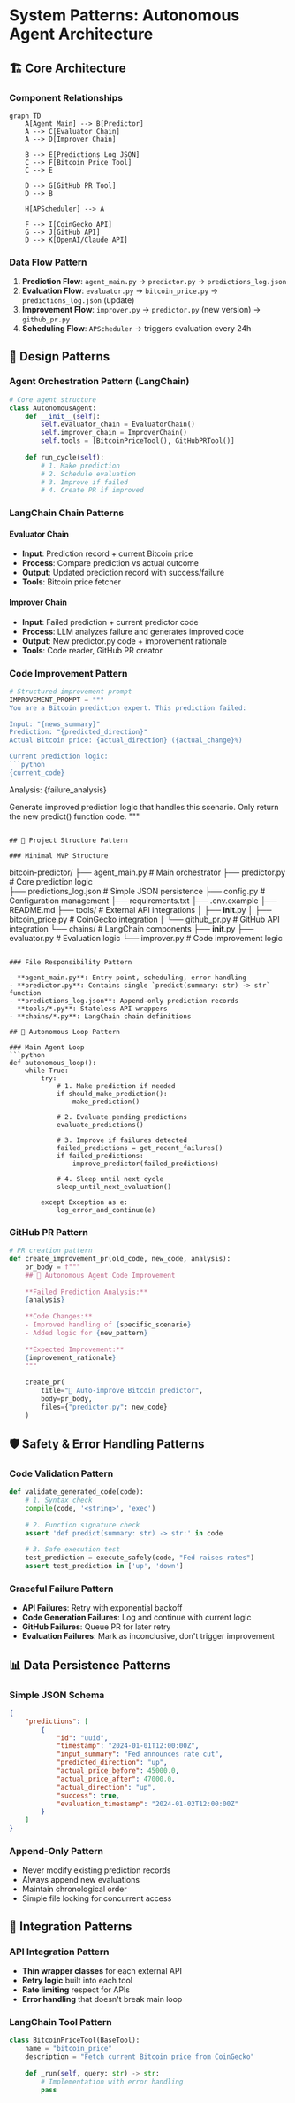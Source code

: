 # System Patterns: Autonomous Agent Architecture

## 🏗️ Core Architecture

### Component Relationships

```mermaid
graph TD
    A[Agent Main] --> B[Predictor]
    A --> C[Evaluator Chain]
    A --> D[Improver Chain]
    
    B --> E[Predictions Log JSON]
    C --> F[Bitcoin Price Tool]
    C --> E
    
    D --> G[GitHub PR Tool]
    D --> B
    
    H[APScheduler] --> A
    
    F --> I[CoinGecko API]
    G --> J[GitHub API]
    D --> K[OpenAI/Claude API]
```

### Data Flow Pattern

1. **Prediction Flow**: `agent_main.py` → `predictor.py` → `predictions_log.json`
2. **Evaluation Flow**: `evaluator.py` → `bitcoin_price.py` → `predictions_log.json` (update)
3. **Improvement Flow**: `improver.py` → `predictor.py` (new version) → `github_pr.py`
4. **Scheduling Flow**: `APScheduler` → triggers evaluation every 24h

## 🔧 Design Patterns

### Agent Orchestration Pattern (LangChain)

```python
# Core agent structure
class AutonomousAgent:
    def __init__(self):
        self.evaluator_chain = EvaluatorChain()
        self.improver_chain = ImproverChain()
        self.tools = [BitcoinPriceTool(), GitHubPRTool()]
    
    def run_cycle(self):
        # 1. Make prediction
        # 2. Schedule evaluation  
        # 3. Improve if failed
        # 4. Create PR if improved
```

### LangChain Chain Patterns

#### Evaluator Chain
- **Input**: Prediction record + current Bitcoin price
- **Process**: Compare prediction vs actual outcome
- **Output**: Updated prediction record with success/failure
- **Tools**: Bitcoin price fetcher

#### Improver Chain  
- **Input**: Failed prediction + current predictor code
- **Process**: LLM analyzes failure and generates improved code
- **Output**: New predictor.py code + improvement rationale
- **Tools**: Code reader, GitHub PR creator

### Code Improvement Pattern

```python
# Structured improvement prompt
IMPROVEMENT_PROMPT = """
You are a Bitcoin prediction expert. This prediction failed:

Input: "{news_summary}"
Prediction: "{predicted_direction}" 
Actual Bitcoin price: {actual_direction} ({actual_change}%)

Current prediction logic:
```python
{current_code}
```

Analysis: {failure_analysis}

Generate improved prediction logic that handles this scenario.
Only return the new predict() function code.
"""
```

## 📁 Project Structure Pattern

### Minimal MVP Structure
```
bitcoin-predictor/
├── agent_main.py              # Main orchestrator
├── predictor.py              # Core prediction logic  
├── predictions_log.json     # Simple JSON persistence
├── config.py                # Configuration management
├── requirements.txt
├── .env.example
├── README.md
├── tools/                   # External API integrations
│   ├── __init__.py
│   ├── bitcoin_price.py     # CoinGecko integration
│   └── github_pr.py         # GitHub API integration
└── chains/                  # LangChain components
    ├── __init__.py
    ├── evaluator.py         # Evaluation logic
    └── improver.py          # Code improvement logic
```

### File Responsibility Pattern

- **agent_main.py**: Entry point, scheduling, error handling
- **predictor.py**: Contains single `predict(summary: str) -> str` function
- **predictions_log.json**: Append-only prediction records
- **tools/*.py**: Stateless API wrappers
- **chains/*.py**: LangChain chain definitions

## 🔄 Autonomous Loop Pattern

### Main Agent Loop
```python
def autonomous_loop():
    while True:
        try:
            # 1. Make prediction if needed
            if should_make_prediction():
                make_prediction()
            
            # 2. Evaluate pending predictions
            evaluate_predictions()
            
            # 3. Improve if failures detected
            failed_predictions = get_recent_failures()
            if failed_predictions:
                improve_predictor(failed_predictions)
            
            # 4. Sleep until next cycle
            sleep_until_next_evaluation()
            
        except Exception as e:
            log_error_and_continue(e)
```

### GitHub PR Pattern
```python
# PR creation pattern
def create_improvement_pr(old_code, new_code, analysis):
    pr_body = f"""
    ## 🤖 Autonomous Agent Code Improvement
    
    **Failed Prediction Analysis:**
    {analysis}
    
    **Code Changes:**
    - Improved handling of {specific_scenario}
    - Added logic for {new_pattern}
    
    **Expected Improvement:**
    {improvement_rationale}
    """
    
    create_pr(
        title="🤖 Auto-improve Bitcoin predictor",
        body=pr_body,
        files={"predictor.py": new_code}
    )
```

## 🛡️ Safety & Error Handling Patterns

### Code Validation Pattern
```python
def validate_generated_code(code):
    # 1. Syntax check
    compile(code, '<string>', 'exec')
    
    # 2. Function signature check
    assert 'def predict(summary: str) -> str:' in code
    
    # 3. Safe execution test
    test_prediction = execute_safely(code, "Fed raises rates")
    assert test_prediction in ['up', 'down']
```

### Graceful Failure Pattern
- **API Failures**: Retry with exponential backoff
- **Code Generation Failures**: Log and continue with current logic
- **GitHub Failures**: Queue PR for later retry
- **Evaluation Failures**: Mark as inconclusive, don't trigger improvement

## 📊 Data Persistence Patterns

### Simple JSON Schema
```json
{
    "predictions": [
        {
            "id": "uuid",
            "timestamp": "2024-01-01T12:00:00Z",
            "input_summary": "Fed announces rate cut",
            "predicted_direction": "up",
            "actual_price_before": 45000.0,
            "actual_price_after": 47000.0,
            "actual_direction": "up",
            "success": true,
            "evaluation_timestamp": "2024-01-02T12:00:00Z"
        }
    ]
}
```

### Append-Only Pattern
- Never modify existing prediction records
- Always append new evaluations
- Maintain chronological order
- Simple file locking for concurrent access

## 🎯 Integration Patterns

### API Integration Pattern
- **Thin wrapper classes** for each external API
- **Retry logic** built into each tool
- **Rate limiting** respect for APIs
- **Error handling** that doesn't break main loop

### LangChain Tool Pattern
```python
class BitcoinPriceTool(BaseTool):
    name = "bitcoin_price"
    description = "Fetch current Bitcoin price from CoinGecko"
    
    def _run(self, query: str) -> str:
        # Implementation with error handling
        pass
``` 
